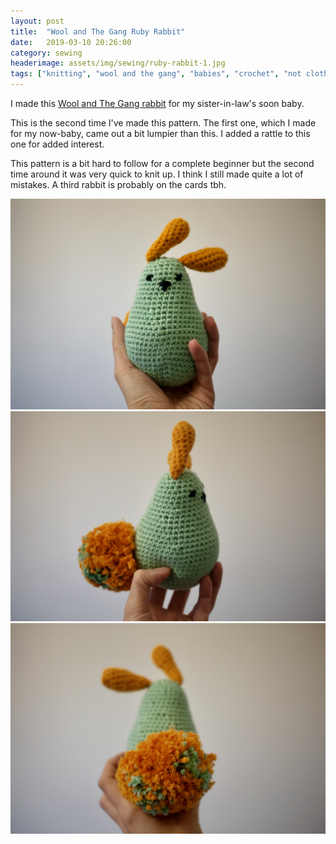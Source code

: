 ```yaml
---
layout: post
title:  "Wool and The Gang Ruby Rabbit"
date:   2019-03-10 20:26:00
category: sewing
headerimage: assets/img/sewing/ruby-rabbit-1.jpg
tags: ["knitting", "wool and the gang", "babies", "crochet", "not clothes"]
---
```


I made this [Wool and The Gang rabbit](https://www.woolandthegang.com/en/products/ruby-rabbit) for my sister-in-law's soon baby.

This is the second time I've made this pattern. The first one, which I made for my now-baby, came out a bit lumpier than this. I added a rattle to this one for added interest.

This pattern is a bit hard to follow for a complete beginner but the second time around it was very quick to knit up. I think I still made quite a lot of mistakes. A third rabbit is probably on the cards tbh.


![Ruby Rabbit](/assets/img/sewing/ruby-rabbit-1.jpg)
![Ruby Rabbit](/assets/img/sewing/ruby-rabbit-2.jpg)
![Ruby Rabbit](/assets/img/sewing/ruby-rabbit-3.jpg)
